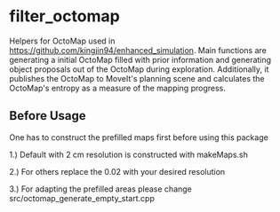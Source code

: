 # filter_octomap
Helpers for OctoMap used in https://github.com/kingjin94/enhanced_simulation. Main functions are generating a initial OctoMap filled with prior information and generating object proposals out of the OctoMap during exploration. Additionally, it publishes the OctoMap to MoveIt's planning scene and calculates the OctoMap's entropy as a measure of the mapping progress.

## Before Usage
One has to construct the prefilled maps first before using this package

1.) Default with 2 cm resolution is constructed with makeMaps.sh

2.) For others replace the 0.02 with your desired resolution

3.) For adapting the prefilled areas please change src/octomap_generate_empty_start.cpp
